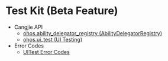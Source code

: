 # Test Kit (Beta Feature)

- Cangjie API
    - [ohos.ability_delegator_registry (AbilityDelegatorRegistry)](cj-apis-ability_delegator_registry.md)
    - [ohos.ui_test (UI Testing)](cj-apis-ui_test.md)
- Error Codes
    - [UITest Error Codes](../errorcodes/cj-errorcode-uitest.md)